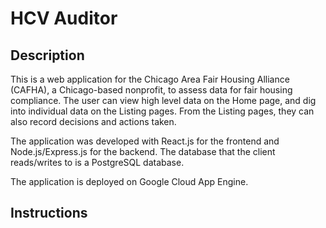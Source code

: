 # HCV Auditor

## Description

This is a web application for the Chicago Area Fair Housing Alliance (CAFHA), a Chicago-based nonprofit, to assess data for fair housing compliance. The user can view high level data on the Home page, and dig into individual data on the Listing pages. From the Listing pages, they can also record decisions and actions taken.

The application was developed with React.js for the frontend and Node.js/Express.js for the backend. The database that the client reads/writes to is a PostgreSQL database.

The application is deployed on Google Cloud App Engine.

## Instructions
